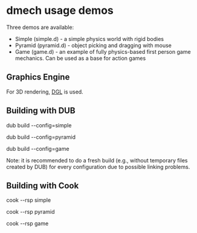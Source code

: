 dmech usage demos
=================
Three demos are available:

* Simple (simple.d) - a simple physics world with rigid bodies
* Pyramid (pyramid.d) - object picking and dragging with mouse
* Game (game.d) - an example of fully physics-based first person game mechanics. Can be used as a base for action games

Graphics Engine
---------------
For 3D rendering, [DGL](http://github.com/gecko0307/dgl) is used.

Building with DUB
-----------------
dub build --config=simple

dub build --config=pyramid

dub build --config=game

Note: it is recommended to do a fresh build (e.g., without temporary files created by DUB) for every configuration due to possible linking problems.

Building with Cook
------------------
cook --rsp simple

cook --rsp pyramid

cook --rsp game
